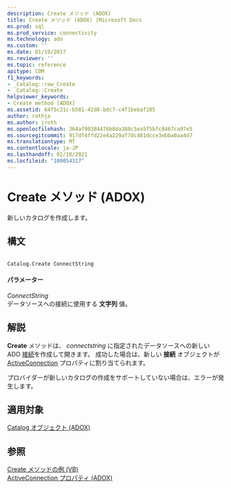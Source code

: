 ```yaml
---
description: Create メソッド (ADOX)
title: Create メソッド (ADOX) |Microsoft Docs
ms.prod: sql
ms.prod_service: connectivity
ms.technology: ado
ms.custom: ''
ms.date: 01/19/2017
ms.reviewer: ''
ms.topic: reference
apitype: COM
f1_keywords:
- _Catalog::raw_Create
- _Catalog::Create
helpviewer_keywords:
- Create method [ADOX]
ms.assetid: 64f5c21c-b581-42d8-bdc7-c4f1bebaf105
author: rothja
ms.author: jroth
ms.openlocfilehash: 364af90384476b8da388c5ea5f5bfc8467ca97e5
ms.sourcegitcommit: 917df4ffd22e4a229af7dc481dcce3ebba0aa4d7
ms.translationtype: MT
ms.contentlocale: ja-JP
ms.lasthandoff: 02/10/2021
ms.locfileid: "100054317"
---
```

# <a name="create-method-adox"></a>Create メソッド (ADOX)
新しいカタログを作成します。  
  
## <a name="syntax"></a>構文  
  
```  
  
Catalog.Create ConnectString  
```  
  
#### <a name="parameters"></a>パラメーター  
 *ConnectString*  
 データソースへの接続に使用する **文字列** 値。  
  
## <a name="remarks"></a>解説  
 **Create** メソッドは、 *connectstring* に指定されたデータソースへの新しい ADO [接続](../ado-api/connection-object-ado.md)を作成して開きます。 成功した場合は、新しい **接続** オブジェクトが [ActiveConnection](./activeconnection-property-adox.md) プロパティに割り当てられます。  
  
 プロバイダーが新しいカタログの作成をサポートしていない場合は、エラーが発生します。  
  
## <a name="applies-to"></a>適用対象  
 [Catalog オブジェクト (ADOX)](./catalog-object-adox.md)  
  
## <a name="see-also"></a>参照  
 [Create メソッドの例 (VB)](./create-method-example-vb.md)   
 [ActiveConnection プロパティ (ADOX)](./activeconnection-property-adox.md)